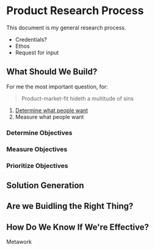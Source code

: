 # Product Research Process
This document is my general research process. 
+ Credentials?
+ Ethos
+ Request for input
## What Should We Build?
For me the most important question, for:
> Product-market-fit hideth a multitude of sins
1. [Determine what people want](https://github.com/charlesrogers/product_research/blob/master/qualitative_research/how_to_create_objectives.md)
2. Measure what people want

### Determine Objectives

### Measure Objectives

### Prioritize Objectives

## Solution Generation

## Are we Buidling the Right Thing?

## How Do We Know If We're Effective?
Metawork
